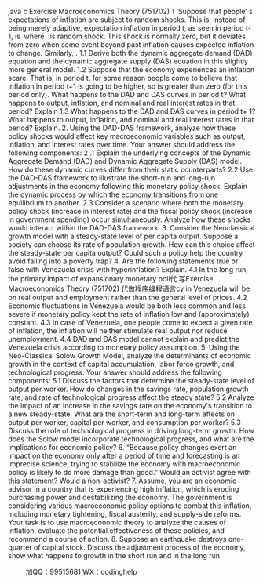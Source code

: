 java c
Exercise Macroeconomics Theory (751702)
1 .Suppose that people’ s expectations of inflation are subject to random shocks. This is, instead of being merely adaptive, expectation inflation in period t, as seen in period t-1, is  where   is random shock. This shock is normally zero, but it deviates from zero when some event beyond past inflation causes expected inflation to change. Similarly, .
1.1 Derive both the dynamic aggregate demand (DAD) equation and the dynamic aggregate supply (DAS) equation in this slightly more general model.
1.2 Suppose that the economy experiences an inflation scare. That is, in period t, for some reason people come to believe that inflation in period t+1 is going to be higher, so is greater than zero (for this period only). What happens to the DAD and DAS curves in period t? What happens to output, inflation, and nominal and real interest rates in that period? Explain
1.3 What happens to the DAD and DAS curves in period t+ 1? What happens to output, inflation, and nominal and real interest rates in that period? Explain.
2. Using the DAD-DAS framework, analyze how these policy shocks would affect key macroeconomic variables such as output, inflation, and interest rates over time. Your answer should address the following components:
2 .1 Explain the underlying concepts of the Dynamic Aggregate Demand (DAD) and Dynamic Aggregate Supply (DAS) model. How do these dynamic curves differ from their static counterparts?
2.2 Use the DAD-DAS framework to illustrate the short-run and long-run adjustments in the economy following this monetary policy shock. Explain the dynamic process by which the economy transitions from one equilibrium to another.
2.3 Consider a scenario where both the monetary policy shock (increase in interest rate) and the fiscal policy shock (increase in government spending) occur simultaneously. Analyze how these shocks would interact within the DAD-DAS framework.
3. Consider the Neoclassical growth model with a steady-state level of per capita output. Suppose a society can choose its rate of population growth. How can this choice affect the steady-state per capita output? Could such a policy help the country avoid falling into a poverty trap?
4. Are the following statements true or false with Venezuela crisis with hyperinflation? Explain.
4.1 In the long run, the primary impact of expansionary monetary poli代 写Exercise Macroeconomics Theory (751702)
代做程序编程语言cy in Venezuela will be on real output and employment rather than the general level of prices.
4.2 Economic fluctuations in Venezuela would be both less common and less severe if monetary policy kept the rate of inflation low and (approximately) constant.
4.3 In case of Venezuela, one people come to expect a given rate of inflation, the inflation will neither stimulate real output nor reduce unemployment.
4.4 DAD and DAS model cannot explain and predict the Venezuela crisis according to monetary policy assumption.
5. Using the Neo-Classical Solow Growth Model, analyze the determinants of economic growth in the context of capital accumulation, labor force growth, and technological progress. Your answer should address the following components:
5.1 Discuss the factors that determine the steady-state level of output per worker. How do changes in the savings rate, population growth rate, and rate of technological progress affect the steady state?
5.2 Analyze the impact of an increase in the savings rate on the economy's transition to a new steady-state. What are the short-term and long-term effects on output per worker, capital per worker, and consumption per worker?
5.3 Discuss the role of technological progress in driving long-term growth. How does the Solow model incorporate technological progress, and what are the implications for economic policy?
6. “Because policy changes exert an impact on the economy only after a period of time and forecasting is an imprecise science, trying to stabilize the economy with macroeconomic policy is likely to do more damage than good.” Would an activist agree with this statement? Would a non-activist?
7. Assume, you are an economic advisor in a country that is experiencing high inflation, which is eroding purchasing power and destabilizing the economy. The government is considering various macroeconomic policy options to combat this inflation, including monetary tightening, fiscal austerity, and supply-side reforms. Your task is to use macroeconomic theory to analyze the causes of inflation, evaluate the potential effectiveness of these policies, and recommend a course of action.
8. Suppose an earthquake destroys one-quarter of capital stock. Discuss the adjustment process of the economy, show what happens to growth in the short run and in the long run.







         
加QQ：99515681  WX：codinghelp
